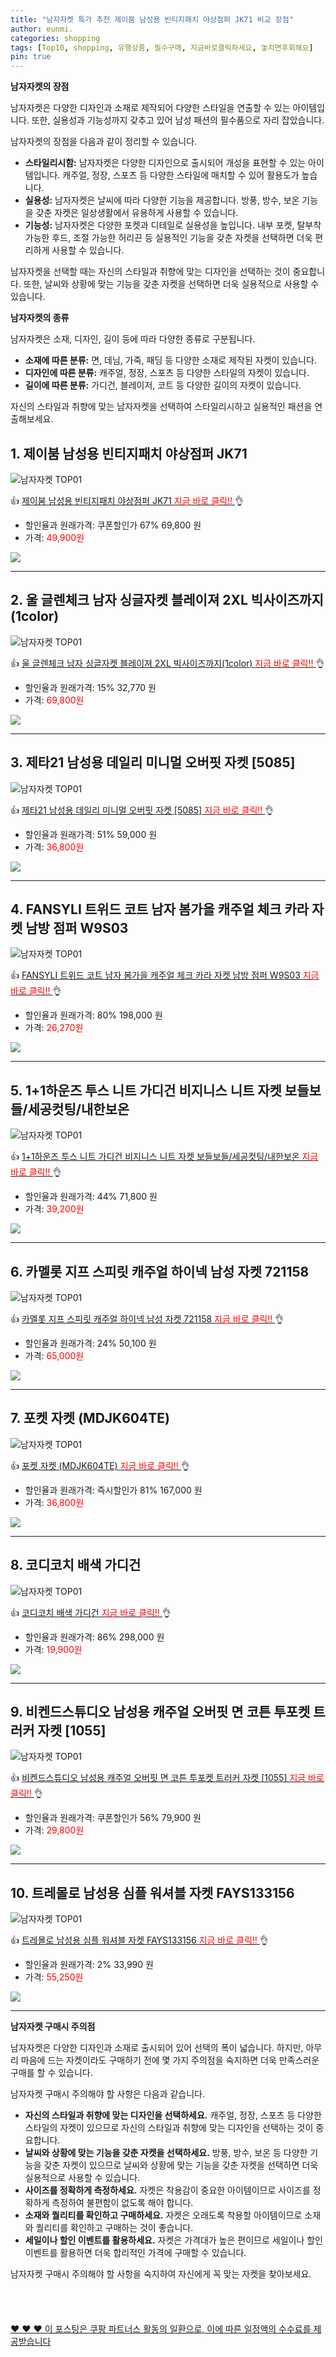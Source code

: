 ```yaml
---
title: "남자자켓 특가 추천 제이붐 남성용 빈티지패치 야상점퍼 JK71 비교 장점"
author: eunmi.
categories: shopping
tags: [Top10, shopping, 유행상품, 필수구매, 지금바로클릭하세요, 놓치면후회해요]
pin: true
---
```

**남자자켓의 장점**

남자자켓은 다양한 디자인과 소재로 제작되어 다양한 스타일을 연출할 수 있는 아이템입니다. 또한, 실용성과 기능성까지 갖추고 있어 남성 패션의 필수품으로 자리 잡았습니다.

남자자켓의 장점을 다음과 같이 정리할 수 있습니다.

* **스타일리시함:** 남자자켓은 다양한 디자인으로 출시되어 개성을 표현할 수 있는 아이템입니다. 캐주얼, 정장, 스포츠 등 다양한 스타일에 매치할 수 있어 활용도가 높습니다.
* **실용성:** 남자자켓은 날씨에 따라 다양한 기능을 제공합니다. 방풍, 방수, 보온 기능을 갖춘 자켓은 일상생활에서 유용하게 사용할 수 있습니다.
* **기능성:** 남자자켓은 다양한 포켓과 디테일로 실용성을 높입니다. 내부 포켓, 탈부착 가능한 후드, 조절 가능한 허리끈 등 실용적인 기능을 갖춘 자켓을 선택하면 더욱 편리하게 사용할 수 있습니다.

남자자켓을 선택할 때는 자신의 스타일과 취향에 맞는 디자인을 선택하는 것이 중요합니다. 또한, 날씨와 상황에 맞는 기능을 갖춘 자켓을 선택하면 더욱 실용적으로 사용할 수 있습니다.

**남자자켓의 종류**

남자자켓은 소재, 디자인, 길이 등에 따라 다양한 종류로 구분됩니다.

* **소재에 따른 분류:** 면, 데님, 가죽, 패딩 등 다양한 소재로 제작된 자켓이 있습니다.
* **디자인에 따른 분류:** 캐주얼, 정장, 스포츠 등 다양한 스타일의 자켓이 있습니다.
* **길이에 따른 분류:** 가디건, 블레이저, 코트 등 다양한 길이의 자켓이 있습니다.

자신의 스타일과 취향에 맞는 남자자켓을 선택하여 스타일리시하고 실용적인 패션을 연출해보세요.

   

## 1. 제이붐 남성용 빈티지패치 야상점퍼 JK71

![남자자켓 TOP01](https://thumbnail10.coupangcdn.com/thumbnails/remote/230x230ex/image/vendor_inventory/30ae/be6782085e86c4f96878399d913732f1204b00961d060b4cdefa0bef9b68.jpg)


👍 [제이붐 남성용 빈티지패치 야상점퍼 JK71 <font color=red> 지금 바로 클릭!! </font> ](https://link.coupang.com/re/AFFSDP?lptag=AF3617701&subid=GithubCoopas&pageKey=102557084&traceid=V0-153&itemId=312440675&vendorItemId=3040673734) 👌 


- 할인율과 원래가격: 쿠폰할인가 67%  69,800   원
- 가격: <span style='color:red'>49,900원</span>

[![](/discount_price.png)](https://link.coupang.com/re/AFFSDP?lptag=AF3617701&subid=GithubCoopas&pageKey=102557084&traceid=V0-153&itemId=312440675&vendorItemId=3040673734)

---


   

## 2. 울 글렌체크 남자 싱글자켓 블레이져 2XL 빅사이즈까지(1color)

![남자자켓 TOP01](https://thumbnail9.coupangcdn.com/thumbnails/remote/230x230ex/image/vendor_inventory/5906/d10843f14c51044d2d98b5478c03dd5fc4af86276c292480a91cd7baea00.jpg)


👍 [울 글렌체크 남자 싱글자켓 블레이져 2XL 빅사이즈까지(1color) <font color=red> 지금 바로 클릭!! </font> ](https://link.coupang.com/re/AFFSDP?lptag=AF3617701&subid=GithubCoopas&pageKey=6714261965&traceid=V0-153&itemId=15597398526&vendorItemId=86626834570) 👌 


- 할인율과 원래가격: 15%  32,770   원
- 가격: <span style='color:red'>69,800원</span>

[![](/discount_price.png)](https://link.coupang.com/re/AFFSDP?lptag=AF3617701&subid=GithubCoopas&pageKey=6714261965&traceid=V0-153&itemId=15597398526&vendorItemId=86626834570)

---


   

## 3. 제타21 남성용 데일리 미니멀 오버핏 자켓 [5085]

![남자자켓 TOP01](https://thumbnail6.coupangcdn.com/thumbnails/remote/230x230ex/image/vendor_inventory/83a9/eda3e4fe01954326631fc5d6cfb2633427d3fc73780d7a44f2b918ac73d9.jpg)


👍 [제타21 남성용 데일리 미니멀 오버핏 자켓 [5085] <font color=red> 지금 바로 클릭!! </font> ](https://link.coupang.com/re/AFFSDP?lptag=AF3617701&subid=GithubCoopas&pageKey=6371052156&traceid=V0-153&itemId=13494667150&vendorItemId=82949126271) 👌 


- 할인율과 원래가격: 51%  59,000   원
- 가격: <span style='color:red'>36,800원</span>

[![](/discount_price.png)](https://link.coupang.com/re/AFFSDP?lptag=AF3617701&subid=GithubCoopas&pageKey=6371052156&traceid=V0-153&itemId=13494667150&vendorItemId=82949126271)

---


   

## 4. FANSYLI 트위드 코트 남자 봄가을 캐주얼 체크 카라 자켓 남방 점퍼 W9S03

![남자자켓 TOP01](https://thumbnail10.coupangcdn.com/thumbnails/remote/230x230ex/image/vendor_inventory/8241/5a2267a7f649f87fa69d0e58c4a95d85ed75b12a2d2fdc7be368623915b4.jpg)


👍 [FANSYLI 트위드 코트 남자 봄가을 캐주얼 체크 카라 자켓 남방 점퍼 W9S03 <font color=red> 지금 바로 클릭!! </font> ](https://link.coupang.com/re/AFFSDP?lptag=AF3617701&subid=GithubCoopas&pageKey=7571581662&traceid=V0-153&itemId=19969416297&vendorItemId=87502814266) 👌 


- 할인율과 원래가격: 80%  198,000   원
- 가격: <span style='color:red'>26,270원</span>

[![](/discount_price.png)](https://link.coupang.com/re/AFFSDP?lptag=AF3617701&subid=GithubCoopas&pageKey=7571581662&traceid=V0-153&itemId=19969416297&vendorItemId=87502814266)

---


   

## 5. 1+1하운즈 투스 니트 가디건 비지니스 니트 자켓 보들보들/세공컷팅/내한보온

![남자자켓 TOP01](https://thumbnail10.coupangcdn.com/thumbnails/remote/230x230ex/image/vendor_inventory/0cbb/b75839b65b962fc7b61788f1f4cc14022ec1808eec37308fbbab8bf08351.png)


👍 [1+1하운즈 투스 니트 가디건 비지니스 니트 자켓 보들보들/세공컷팅/내한보온 <font color=red> 지금 바로 클릭!! </font> ](https://link.coupang.com/re/AFFSDP?lptag=AF3617701&subid=GithubCoopas&pageKey=7658715453&traceid=V0-153&itemId=20397995258&vendorItemId=87480509064) 👌 


- 할인율과 원래가격: 44%  71,800   원
- 가격: <span style='color:red'>39,200원</span>

[![](/discount_price.png)](https://link.coupang.com/re/AFFSDP?lptag=AF3617701&subid=GithubCoopas&pageKey=7658715453&traceid=V0-153&itemId=20397995258&vendorItemId=87480509064)

---


   

## 6. 카멜롯 지프 스피릿 캐주얼 하이넥 남성 자켓 721158

![남자자켓 TOP01](https://thumbnail10.coupangcdn.com/thumbnails/remote/230x230ex/image/vendor_inventory/1abc/413aa7183cf6e53d132fe4ebd81fc78255e80391825da2750ef7276eb42a.jpg)


👍 [카멜롯 지프 스피릿 캐주얼 하이넥 남성 자켓 721158 <font color=red> 지금 바로 클릭!! </font> ](https://link.coupang.com/re/AFFSDP?lptag=AF3617701&subid=GithubCoopas&pageKey=7575273588&traceid=V0-153&itemId=19986327815&vendorItemId=87084443209) 👌 


- 할인율과 원래가격: 24%  50,100   원
- 가격: <span style='color:red'>65,000원</span>

[![](/discount_price.png)](https://link.coupang.com/re/AFFSDP?lptag=AF3617701&subid=GithubCoopas&pageKey=7575273588&traceid=V0-153&itemId=19986327815&vendorItemId=87084443209)

---


   

## 7. 포켓 자켓 (MDJK604TE)

![남자자켓 TOP01](https://thumbnail10.coupangcdn.com/thumbnails/remote/230x230ex/image/vendor_inventory/a655/88b99ea8a20db6cc1240f8134dbf281465fc7bc0006e84ca11e43c604c81.jpg)


👍 [포켓 자켓 (MDJK604TE) <font color=red> 지금 바로 클릭!! </font> ](https://link.coupang.com/re/AFFSDP?lptag=AF3617701&subid=GithubCoopas&pageKey=1172393830&traceid=V0-153&itemId=2150550941&vendorItemId=85262536790) 👌 


- 할인율과 원래가격: 즉시할인가 81%  167,000   원
- 가격: <span style='color:red'>36,800원</span>

[![](/discount_price.png)](https://link.coupang.com/re/AFFSDP?lptag=AF3617701&subid=GithubCoopas&pageKey=1172393830&traceid=V0-153&itemId=2150550941&vendorItemId=85262536790)

---


   

## 8. 코디코치 배색 가디건

![남자자켓 TOP01](https://thumbnail7.coupangcdn.com/thumbnails/remote/230x230ex/image/vendor_inventory/b2d7/9c73a2f42c1da8e080735d6d9f23cebb4b28ab82dd5bcf9c8ce35d590ac1.jpg)


👍 [코디코치 배색 가디건 <font color=red> 지금 바로 클릭!! </font> ](https://link.coupang.com/re/AFFSDP?lptag=AF3617701&subid=GithubCoopas&pageKey=6374922813&traceid=V0-153&itemId=13518529038&vendorItemId=79247574647) 👌 


- 할인율과 원래가격: 86%  298,000   원
- 가격: <span style='color:red'>19,900원</span>

[![](/discount_price.png)](https://link.coupang.com/re/AFFSDP?lptag=AF3617701&subid=GithubCoopas&pageKey=6374922813&traceid=V0-153&itemId=13518529038&vendorItemId=79247574647)

---


   

## 9. 비켄드스튜디오 남성용 캐주얼 오버핏 면 코튼 투포켓 트러커 자켓 [1055]

![남자자켓 TOP01](https://thumbnail9.coupangcdn.com/thumbnails/remote/230x230ex/image/vendor_inventory/55f8/c3aad1368da5b90390e334b7fe2698a49372f8bf11ac75656e971e0c482b.jpg)


👍 [비켄드스튜디오 남성용 캐주얼 오버핏 면 코튼 투포켓 트러커 자켓 [1055] <font color=red> 지금 바로 클릭!! </font> ](https://link.coupang.com/re/AFFSDP?lptag=AF3617701&subid=GithubCoopas&pageKey=6742935766&traceid=V0-153&itemId=15747323351&vendorItemId=85994603013) 👌 


- 할인율과 원래가격: 쿠폰할인가 56%  79,900   원
- 가격: <span style='color:red'>29,800원</span>

[![](/discount_price.png)](https://link.coupang.com/re/AFFSDP?lptag=AF3617701&subid=GithubCoopas&pageKey=6742935766&traceid=V0-153&itemId=15747323351&vendorItemId=85994603013)

---


   

## 10. 트레몰로 남성용 심플 워셔블 자켓 FAYS133156

![남자자켓 TOP01](https://thumbnail6.coupangcdn.com/thumbnails/remote/230x230ex/image/rs_quotation_api/opyrbqof/830dd7f192dd487ba883a82281b6096b.jpg)


👍 [트레몰로 남성용 심플 워셔블 자켓 FAYS133156 <font color=red> 지금 바로 클릭!! </font> ](https://link.coupang.com/re/AFFSDP?lptag=AF3617701&subid=GithubCoopas&pageKey=6362242122&traceid=V0-153&itemId=13436184475&vendorItemId=80690695042) 👌 


- 할인율과 원래가격: 2%  33,990   원
- 가격: <span style='color:red'>55,250원</span>

[![](/discount_price.png)](https://link.coupang.com/re/AFFSDP?lptag=AF3617701&subid=GithubCoopas&pageKey=6362242122&traceid=V0-153&itemId=13436184475&vendorItemId=80690695042)

---
**남자자켓 구매시 주의점**

남자자켓은 다양한 디자인과 소재로 출시되어 있어 선택의 폭이 넓습니다. 하지만, 아무리 마음에 드는 자켓이라도 구매하기 전에 몇 가지 주의점을 숙지하면 더욱 만족스러운 구매를 할 수 있습니다.

남자자켓 구매시 주의해야 할 사항은 다음과 같습니다.

* **자신의 스타일과 취향에 맞는 디자인을 선택하세요.** 캐주얼, 정장, 스포츠 등 다양한 스타일의 자켓이 있으므로 자신의 스타일과 취향에 맞는 디자인을 선택하는 것이 중요합니다.
* **날씨와 상황에 맞는 기능을 갖춘 자켓을 선택하세요.** 방풍, 방수, 보온 등 다양한 기능을 갖춘 자켓이 있으므로 날씨와 상황에 맞는 기능을 갖춘 자켓을 선택하면 더욱 실용적으로 사용할 수 있습니다.
* **사이즈를 정확하게 측정하세요.** 자켓은 착용감이 중요한 아이템이므로 사이즈를 정확하게 측정하여 불편함이 없도록 해야 합니다.
* **소재와 퀄리티를 확인하고 구매하세요.** 자켓은 오래도록 착용할 아이템이므로 소재와 퀄리티를 확인하고 구매하는 것이 좋습니다.
* **세일이나 할인 이벤트를 활용하세요.** 자켓은 가격대가 높은 편이므로 세일이나 할인 이벤트를 활용하면 더욱 합리적인 가격에 구매할 수 있습니다.

남자자켓 구매시 주의해야 할 사항을 숙지하여 자신에게 꼭 맞는 자켓을 찾아보세요.<br><br><br><br><br> [ ❤ ❤ ❤ 이 포스팅은 쿠팡 파트너스 활동의 일환으로, 이에 따른 일정액의 수수료를 제공받습니다](https://link.coupang.com/a/bcEFyh)
